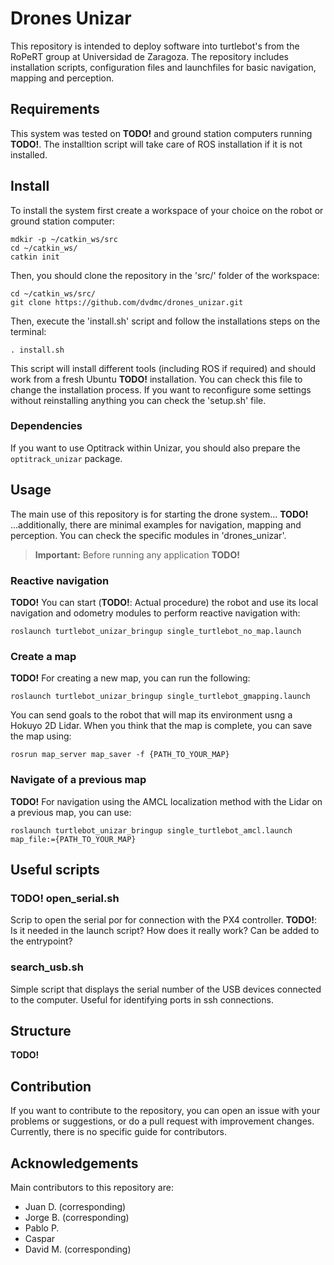 # Drones Unizar

This repository is intended to deploy software into turtlebot's from the RoPeRT group at Universidad de Zaragoza. The repository includes installation scripts, configuration files and launchfiles for basic navigation, mapping and perception.

## Requirements

This system was tested on __TODO!__ and ground station computers running __TODO!__. The installtion script will take care of ROS installation if it is not installed.

## Install

To install the system first create a workspace of your choice on the robot or ground station computer:

```
mdkir -p ~/catkin_ws/src
cd ~/catkin_ws/
catkin init
```

Then, you should clone the repository in the 'src/' folder of the workspace:

```
cd ~/catkin_ws/src/
git clone https://github.com/dvdmc/drones_unizar.git
```

Then, execute the 'install.sh' script and follow the installations steps on the terminal:

```
. install.sh
```

This script will install different tools (including ROS if required) and should work from a fresh Ubuntu __TODO!__ installation.
You can check this file to change the installation process.
If you want to reconfigure some settings without reinstalling anything you can check the 'setup.sh' file.

### Dependencies

If you want to use Optitrack within Unizar, you should also prepare the `optitrack_unizar` package.

## Usage

The main use of this repository is for starting the drone system...
__TODO!__
...additionally, there are minimal examples for navigation, mapping and perception. You can check the specific modules in 'drones_unizar'.

> **Important:**
Before running any application __TODO!__

### Reactive navigation

__TODO!__ You can start (__TODO!__: Actual procedure) the robot and use its local navigation and odometry modules to perform reactive navigation with:

```
roslaunch turtlebot_unizar_bringup single_turtlebot_no_map.launch
```

### Create a map

__TODO!__
For creating a new map, you can run the following:

```
roslaunch turtlebot_unizar_bringup single_turtlebot_gmapping.launch
```

You can send goals to the robot that will map its environment usng a Hokuyo 2D Lidar. When you think that the map is complete, you can save the map using:

```
rosrun map_server map_saver -f {PATH_TO_YOUR_MAP}
```

### Navigate of a previous map

__TODO!__
For navigation using the AMCL localization method with the Lidar on a previous map, you can use:

```
roslaunch turtlebot_unizar_bringup single_turtlebot_amcl.launch map_file:={PATH_TO_YOUR_MAP}
```

## Useful scripts

### __TODO!__ open_serial.sh

Scrip to open the serial por for connection with the PX4 controller.
__TODO!__: Is it needed in the launch script? How does it really work? Can be added to the entrypoint?

### search_usb.sh

Simple script that displays the serial number of the USB devices connected to the computer.
Useful for identifying ports in ssh connections.

## Structure

__TODO!__

## Contribution

If you want to contribute to the repository, you can open an issue with your problems or suggestions, or do a pull request with improvement changes. Currently, there is no specific guide for contributors.

## Acknowledgements

Main contributors to this repository are:
- Juan D. (corresponding)
- Jorge B. (corresponding)
- Pablo P.
- Caspar
- David M. (corresponding)
